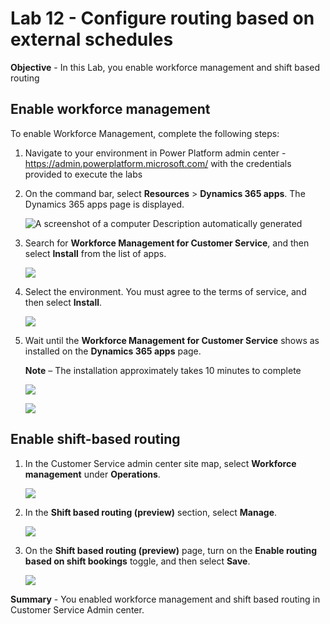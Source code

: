 # Lab 12 - Configure routing based on external schedules

**Objective** - In this Lab, you enable workforce management and shift based routing

## Enable workforce management

To enable Workforce Management, complete the following steps:

1. Navigate to your environment in Power Platform admin
    center - https://admin.powerplatform.microsoft.com/ with the
    credentials provided to execute the labs

2. On the command bar, select **Resources** \> **Dynamics 365 apps**.
    The Dynamics 365 apps page is displayed.

    ![A screenshot of a computer Description automatically generated](./media/media13/image1.png)

3. Search for **Workforce Management for Customer Service**, and then
    select **Install** from the list of apps.

    ![](./media/media13/image2.png)

4. Select the environment. You must agree to the terms of service, and
    then select **Install**.

    ![](./media/media13/image3.png)

5. Wait until the **Workforce Management for Customer Service** shows
    as installed on the **Dynamics 365 apps** page.

    **Note** – The installation approximately takes 10 minutes to complete

    ![](./media/media13/image4.png)

    ![](./media/media13/image5.png)

## Enable shift-based routing

1.  In the Customer Service admin center site map, select **Workforce
    management** under **Operations**.

    ![](./media/media13/image6.png)

2.  In the **Shift based routing (preview)** section, select **Manage**.

    ![](./media/media13/image7.png)

3.  On the **Shift based routing (preview)** page, turn on the **Enable
    routing based on shift bookings** toggle, and then select **Save**.

    ![](./media/media13/image8.png)


**Summary** - You enabled workforce management and shift based routing in Customer Service Admin center.

